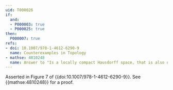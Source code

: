 ```yaml
---
uid: T000026
if:
  and:
  - P000003: true
  - P000025: true
then:
  P000007: true
refs:
- doi: 10.1007/978-1-4612-6290-9
  name: Counterexamples in Topology
- mathse: 4810248
  name: Answer to "Is a locally compact Hausdorff space, that is also σ-compact, normal?"
---
```



Asserted in Figure 7 of {{doi:10.1007/978-1-4612-6290-9}}.
See {{mathse:4810248}} for a proof.
